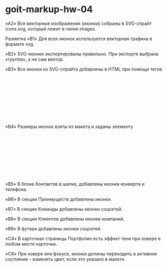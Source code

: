 # goit-markup-hw-04

<!-- «A1» В корне проекта есть папка images с изображениями. -->

«A2» Все векторные изображения (иконки) собраны в SVG-спрайт icons.svg, который лежит в папке
images.

<!-- «A3» Все векторные изображения оптимизированы. -->

<!-- «A4» В корне проекта есть папка css с файлами стилей. -->

<!-- «A5» Все стили написаны в одном файле styles.css, который находится в папке css. -->

<!-- «A6» В названиях файлов нет заглавных букв, пробелов и транслита, только буквы и слова английского языка. -->

<!-- «A7» Исходный код отформатирован при помощи Prettier. -->

<!-- «A8» Все изображения и текстовый контент взяты из макета. -->

<!-- «A9» На всех HTML-страницах подключен нормализатор стилей modern-nomalize. -->

<!-- «A10» Код написан следуя руководству. -->

Разметка «B1» Для всех иконок используется векторная графика в формате svg.

«B2» SVG-иконки экспортированы правильно. При экспорте выбрана «группа», а не сам вектор.

«B3» Все иконки из SVG-спрайта добавлены в HTML при помощи тегов <svg> и <use>

«B4» Размеры иконок взяты из макета и заданы элементу <svg> в HTML-файле.

«B5» В блоке Контактов в шапке, добавлены иконки конверта и телефона.

«B6» В секции Преимуществ добавлены иконки.

«B7» В секции Команды добавлены иконки соцсетей.

«B8» В секции Клиентов добавлены иконки компаний.

«B9» В футере добавлены иконки соцсетей.

<!--
Оформление «C1» Большое изображение с эффектом затемнения (под хедером) выполнено как фон. Для
затемнения используется многослойный фон с градиентом. -->

<!-- «C2» Фоновое изображение в блоке под хедером не растягивается шире своего оригинального размера
1600рх. -->

<!-- «C3» В карточках секции Наша команда есть постоянный эффект тени. -->

«C4» В карточках страницы Портфолио есть эффект тени при ховере в любом месте карточки.

<!-- «C5» В фильтре (список кнопок) страницы Портфолио есть эффект тени при ховере или фокусе на кнопки. -->

«C6» При ховере или фокусе, иконки должны переходить в активное состояние - изменять цвет, если это
указано в макете.
